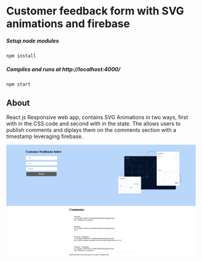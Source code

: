 # Customer feedback form with SVG animations and firebase

##### Setup node modules

```
npm install
```

##### Compiles and runs at http://localhost:4000/

```
npm start
```

## About
React js Responsive web app, contains SVG Animations in two ways, first with in the CSS code and second with in the state. The allows users to publish comments and diplays them on the comments section with a timestamp leveraging firebase.


<img src="./screen.png" width="650" alt="screen.png">



